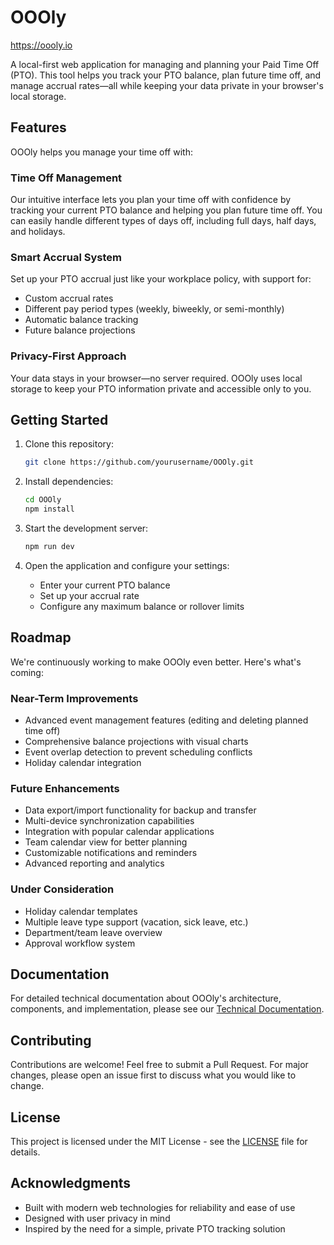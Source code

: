 # OOOly

https://oooly.io

A local-first web application for managing and planning your Paid Time Off (PTO). This tool helps you track your PTO balance, plan future time off, and manage accrual rates—all while keeping your data private in your browser's local storage.

## Features

OOOly helps you manage your time off with:

### Time Off Management
Our intuitive interface lets you plan your time off with confidence by tracking your current PTO balance and helping you plan future time off. You can easily handle different types of days off, including full days, half days, and holidays.

### Smart Accrual System
Set up your PTO accrual just like your workplace policy, with support for:
- Custom accrual rates
- Different pay period types (weekly, biweekly, or semi-monthly)
- Automatic balance tracking
- Future balance projections

### Privacy-First Approach
Your data stays in your browser—no server required. OOOly uses local storage to keep your PTO information private and accessible only to you.

## Getting Started

1. Clone this repository:
   ```bash
   git clone https://github.com/yourusername/OOOly.git
   ```

2. Install dependencies:
   ```bash
   cd OOOly
   npm install
   ```

3. Start the development server:
   ```bash
   npm run dev
   ```

4. Open the application and configure your settings:
   - Enter your current PTO balance
   - Set up your accrual rate
   - Configure any maximum balance or rollover limits

## Roadmap

We're continuously working to make OOOly even better. Here's what's coming:

### Near-Term Improvements
- Advanced event management features (editing and deleting planned time off)
- Comprehensive balance projections with visual charts
- Event overlap detection to prevent scheduling conflicts
- Holiday calendar integration

### Future Enhancements
- Data export/import functionality for backup and transfer
- Multi-device synchronization capabilities
- Integration with popular calendar applications
- Team calendar view for better planning
- Customizable notifications and reminders
- Advanced reporting and analytics

### Under Consideration
- Holiday calendar templates
- Multiple leave type support (vacation, sick leave, etc.)
- Department/team leave overview
- Approval workflow system

## Documentation

For detailed technical documentation about OOOly's architecture, components, and implementation, please see our [Technical Documentation](docs/TECHNICAL.md).

## Contributing

Contributions are welcome! Feel free to submit a Pull Request. For major changes, please open an issue first to discuss what you would like to change.

## License

This project is licensed under the MIT License - see the [LICENSE](LICENSE) file for details.

## Acknowledgments

- Built with modern web technologies for reliability and ease of use
- Designed with user privacy in mind
- Inspired by the need for a simple, private PTO tracking solution